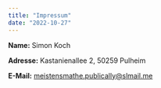 ```yaml
---
title: "Impressum"
date: "2022-10-27"
---
```


**Name:** Simon Koch

**Adresse:** Kastanienallee 2, 50259 Pulheim

**E-Mail:** [meistensmathe.publically@slmail.me](mailto:meistensmathe.publically@slmail.me)